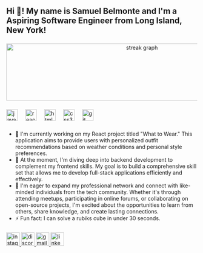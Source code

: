 <h2 align="left">Hi 👋! My name is Samuel Belmonte and I'm a Aspiring Software Engineer from Long Island, New York!</h2>

###


 <div align="center">
  <img src="https://streak-stats.demolab.com?user=Samuel-Belmonte&locale=en&mode=daily&theme=dark&hide_border=false&border_radius=5&order=3" width="700" height="150" alt="streak graph"  />
</div>


###


###

<div align="left">
  <img src="https://cdn.jsdelivr.net/gh/devicons/devicon/icons/javascript/javascript-original.svg" height="30" alt="javascript logo"  />
  <img width="12" />
  <img src="https://cdn.jsdelivr.net/gh/devicons/devicon/icons/react/react-original.svg" height="30" alt="react logo"  />
  <img width="12" />
  <img src="https://cdn.jsdelivr.net/gh/devicons/devicon/icons/html5/html5-original.svg" height="30" alt="html5 logo"  />
  <img width="12" />
  <img src="https://cdn.jsdelivr.net/gh/devicons/devicon/icons/css3/css3-original.svg" height="30" alt="css3 logo"  />
  <img width="12" />
  <img src="https://cdn.jsdelivr.net/gh/devicons/devicon/icons/git/git-original.svg" height="30" alt="git logo"  />
</div>

###

- 🔭 I'm currently working on my React project titled "What to Wear." This application aims to provide users with personalized outfit recommendations based on weather conditions and personal style preferences.
- 🌱 At the moment, I'm diving deep into backend development to complement my frontend skills. My goal is to build a comprehensive skill set that allows me to develop full-stack applications efficiently and effectively.
- 👯 I'm eager to expand my professional network and connect with like-minded individuals from the tech community. Whether it's through attending meetups, participating in online forums, or collaborating on open-source projects, I'm excited about the opportunities to learn from others, share knowledge, and create lasting connections.
- ⚡ Fun fact: I can solve a rubiks cube in under 30 seconds.


###

<div align="left">
  <a href="https://www.instagram.com/27belmonte" target="_blank">
    <img src="https://img.shields.io/static/v1?message=Instagram&logo=instagram&label=&color=E4405F&logoColor=white&labelColor=&style=for-the-badge" height="35" alt="instagram logo"  />
  </a>
  <a href="https://discordapp.com/users/sambelmonte_51211" target="_blank">
    <img src="https://img.shields.io/static/v1?message=Discord&logo=discord&label=&color=7289DA&logoColor=white&labelColor=&style=for-the-badge" height="35" alt="discord logo"  />
  </a>
  <a href="mailto:sambelmonte02@gmail.com" target="_blank">
    <img src="https://img.shields.io/static/v1?message=Gmail&logo=gmail&label=&color=D14836&logoColor=white&labelColor=&style=for-the-badge" height="35" alt="gmail logo"  />
  </a>
  <a href="https://www.linkedin.com/in/samuel-belmonte-754668223" target="_blank">
    <img src="https://img.shields.io/static/v1?message=LinkedIn&logo=linkedin&label=&color=0077B5&logoColor=white&labelColor=&style=for-the-badge" height="35" alt="linkedin logo"  />
  </a>
</div>

###


<!--
**Samuel-Belmonte/Samuel-Belmonte** is a ✨ _special_ ✨ repository because its `README.md` (this file) appears on your GitHub profile.

Here are some ideas to get you started:

- 🔭 I’m currently working on ...
- 🌱 I’m currently learning ...
- 👯 I’m looking to collaborate on ...
- 🤔 I’m looking for help with ...
- 💬 Ask me about ...
- 📫 How to reach me: ...
- 😄 Pronouns: ...
- ⚡ Fun fact: ...
###

<div align="center">
  <img src="https://profile-counter.glitch.me/Samuel-Belmonte/count.svg?"  />
</div>

###
-->

